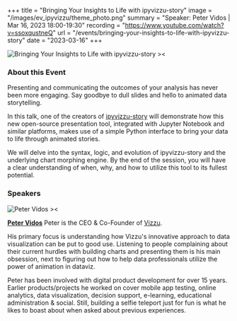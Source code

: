 +++
title = "Bringing Your Insights to Life with ipyvizzu-story"
image = "/images/ev_ipyvizzu/theme_photo.png"
summary = "Speaker: Peter Vidos | Mar 16, 2023 18:00-19:30"
recording = "https://www.youtube.com/watch?v=ssoxqustneQ"
url = "/events/bringing-your-insights-to-life-with-ipyvizzu-story"
date = "2023-03-16"
+++

<!--more-->

![Bringing Your Insights to Life with ipyvizzu-story ><](/images/ev_ipyvizzu/theme_photo.png)

<!-- ### Location

[Munich🥨NLP Discord Server](https://discord.gg/XWjVzYvjAu?event=1078046028546191421). -->


### About this Event

Presenting and communicating the outcomes of your analysis has never been more engaging. Say goodbye to dull slides and hello to animated data storytelling.

In this talk, one of the creators of [ipyvizzu-story](https://github.com/vizzuhq/ipyvizzu-story) will demonstrate how this new open-source presentation tool, integrated with Jupyter Notebook and similar platforms, makes use of a simple Python interface to bring your data to life through animated stories.

We will delve into the syntax, logic, and evolution of ipyvizzu-story and the underlying chart morphing engine. By the end of the session, you will have a clear understanding of when, why, and how to utilize this tool to its fullest potential.

### Speakers

![Peter Vidos ><](https://media.licdn.com/dms/image/C4D03AQHBmXBx_Ng06Q/profile-displayphoto-shrink_200_200/0/1516527754681?e=1683763200&v=beta&t=jf_b242_0t0IJvGzbB5qa867ZAQheXgg1-GSWkhex0k)

[**Peter Vidos**](https://www.linkedin.com/in/petervidos) Peter is the CEO & Co-Founder of [Vizzu](https://vizzuhq.com/).

His primary focus is understanding how Vizzu's innovative approach to data visualization can be put to good use. Listening to people complaining about their current hurdles with building charts and presenting them is his main obsession, next to figuring out how to help data professionals utilize the power of animation in dataviz.

Peter has been involved with digital product development for over 15 years. Earlier products/projects he worked on cover mobile app testing, online analytics, data visualization, decision support, e-learning, educational administration & social. Still, building a selfie teleport just for fun is what he likes to boast about when asked about previous experiences.